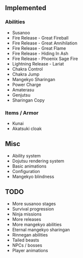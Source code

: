 ## Implemented

### Abilities
- Susanoo
- Fire Release - Great Fireball
- Fire Release - Great Annihilation
- Fire Release - Great Flame
- Fire Release - Hiding In Ash
- Fire Release - Phoenix Sage Fire
- Lightning Release - Lariat
- Chakra Control
- Chakra Jump
- Mangekyo Sharingan
- Power Charge
- Amaterasu
- Genjutsu
- Sharingan Copy

### Items / Armor
- Kunai
- Akatsuki cloak

## Misc
- Ability system
- Dojutsu rendering system
- Basic animations
- Configuration
- Mangekyo blindness

## TODO
- More susanoo stages
- Survival progression
- Ninja missions
- More releases
- More mangekyo abilities
- Eternal mangekyo sharingan
- Rinnegan abilities
- Tailed beasts
- NPCs / bosses
- Player animations
